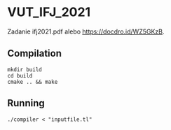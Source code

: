 # VUT_IFJ_2021
Zadanie ifj2021.pdf alebo https://docdro.id/WZ5GKzB.
## Compilation
```shell
mkdir build
cd build
cmake .. && make
```
## Running 
```shell
./compiler < "inputfile.tl"
```

